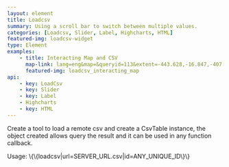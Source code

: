 ```yaml
---
layout: element
title: Loadcsv
summary: Using a scroll bar to switch between multiple values.
categories: [Loadcsv, Slider, Label, Highcharts, HTML]
featured-img: loadcsv-widget
type: Element
examples:
    - title: Interacting Map and CSV
      map-link: lang=eng&map=&queryid=113&extent=-443.628,-16.847,-407.373,3.294&tools=helpintro,layerchooser,zoomextent,customzoom,getfeature,hovershowlegend&options=scale,startopened,hidestylechooser,enablequeries&visiblelayers=custom
      featured-img: loadcsv_interacting_map
api: 
    - key: LoadCsv
    - key: Slider
    - key: Label
    - Highcharts
    - key: HTML
---
```

Create a tool to load a remote csv and create a CsvTable instance, the object created allows query the result and it can be used in any function callback.

Usage: \\\{\\\{loadcsv|url=SERVER_URL.csv\|id=ANY_UNIQUE_ID\\\}\\\}
